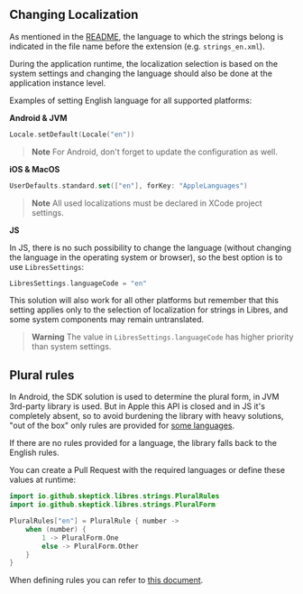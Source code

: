 ## Changing Localization

As mentioned in the [README](../README.md#strings), the language to which the strings belong
is indicated in the file name before the extension (e.g. `strings_en.xml`).

During the application runtime, the localization selection is based on the system settings
and changing the language should also be done at the application instance level.

Examples of setting English language for all supported platforms:

**Android & JVM**
```kotlin
Locale.setDefault(Locale("en"))
```
> **Note**
> For Android, don't forget to update the configuration as well.

**iOS & MacOS**
```swift
UserDefaults.standard.set(["en"], forKey: "AppleLanguages")
```
> **Note**
> All used localizations must be declared in XCode project settings.

**JS**

In JS, there is no such possibility to change the language (without changing the language in the operating system or browser),
so the best option is to use `LibresSettings`:

```kotlin
LibresSettings.languageCode = "en"
```

This solution will also work for all other platforms but remember that this setting applies
only to the selection of localization for strings in Libres, and some
system components may remain untranslated.
> **Warning**
> The value in `LibresSettings.languageCode` has higher priority than system settings.

## Plural rules

In Android, the SDK solution is used to determine the plural form,
in JVM 3rd-party library is used. But in Apple this API is closed and in JS it's completely absent,
so to avoid burdening the library with heavy solutions, "out of the box" only rules are provided
for [some languages](../libres-core/src/appleAndJsMain/kotlin/io/github/skeptick/libres/strings/PluralRules.kt).

If there are no rules provided for a language, the library falls back to the English rules.

You can create a Pull Request with the required languages or define these values at runtime:

```kotlin
import io.github.skeptick.libres.strings.PluralRules
import io.github.skeptick.libres.strings.PluralForm

PluralRules["en"] = PluralRule { number ->
    when (number) {
        1 -> PluralForm.One
        else -> PluralForm.Other
    }
}
```

When defining rules you can refer to
[this document](https://unicode-org.github.io/cldr-staging/charts/37/supplemental/language_plural_rules.html).